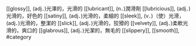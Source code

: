 [[glossy]], (adj．)光澤的，光滑的 
[[lubricant]], (n．)潤滑劑 
[[lubricious]], (adj．)光滑的，好色的 
[[satiny]], (adj．)光滑的，柔細的 
[[sleek]], (v．)（使）光滑，(adj．)光滑的，整潔的 
[[slick]], (adj．)光滑的，狡猾的 
[[velvety]], (adj．)柔軟光滑的，爽口的 
[[glabrous]], (adj．)光潔的，無毛的 
[[slippery]], 
[[smooth]], 
#category
